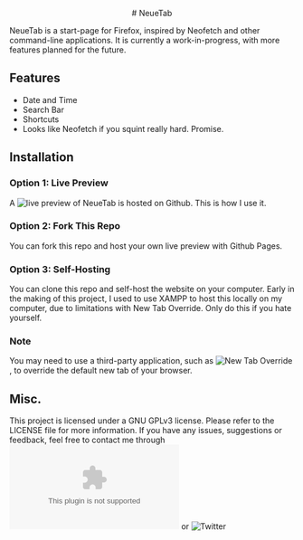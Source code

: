 <p align="center">
# NeueTab
</p>

NeueTab is a start-page for Firefox, inspired by Neofetch and other command-line applications. It is currently a work-in-progress, with more features planned for the future.
## Features
- Date and Time
- Search Bar
- Shortcuts
- Looks like Neofetch if you squint really hard. Promise.
## Installation
### Option 1: Live Preview
A ![live preview](https://httpsbayleaf.github.io/NeueTab/code/) of NeueTab is hosted on Github. This is how I use it.
### Option 2: Fork This Repo
You can fork this repo and host your own live preview with Github Pages.
### Option 3: Self-Hosting
You can clone this repo and self-host the website on your computer. Early in the making of this project, I used to use XAMPP to host this locally on my computer, due to limitations with New Tab Override. Only do this if you hate yourself.
### Note
You may need to use a third-party application, such as ![New Tab Override](https://addons.mozilla.org/en-GB/firefox/addon/new-tab-override/), to override the default new tab of your browser.
## Misc.
This project is licensed under a GNU GPLv3 license. Please refer to the LICENSE file for more information.
If you have any issues, suggestions or feedback, feel free to contact me through ![E-Mail](mailto:ahnafzaman2006@gmail.com) or ![Twitter](https://twitter.com/https_bayleaf)
